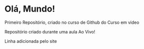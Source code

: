 # Olá, Mundo!
 Primeiro Repositório, criado no curso de Github do Curso em video 

Repositório criado durante uma aula Ao Vivo!

Linha adicionada pelo site
